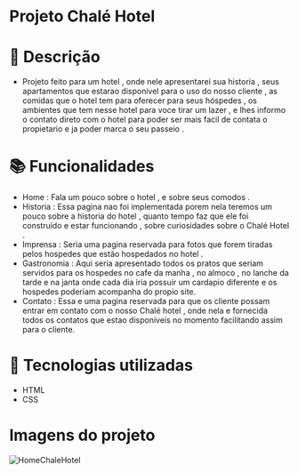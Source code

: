 # Projeto Chalé Hotel


#                       📝 Descrição
 * Projeto feito para um hotel , onde nele apresentarei sua historia , seus apartamentos que estarao disponivel para o uso do nosso cliente , as comidas que o hotel tem para oferecer para seus hóspedes , os ambientes que tem nesse hotel para voce tirar um lazer , e lhes informo o contato direto com o hotel para poder ser mais facil de contata o propietario e ja poder marca o seu passeio  .
 
#                       📚 Funcionalidades 
 * Home : Fala um pouco sobre o hotel , e sobre seus comodos .
 * Historia : Essa pagina nao foi implementada porem nela teremos um pouco sobre a historia do hotel , quanto tempo faz que ele foi construido e estar funcionando , sobre curiosidades sobre o Chalé Hotel .
 * Imprensa : Seria uma pagina reservada para fotos que forem tiradas pelos hospedes que estão hospedados no hotel .
 * Gastronomia : Aqui seria apresentado todos os pratos que seriam servidos para os hospedes no cafe da manha , no almoco , no lanche da tarde e na janta onde cada dia iria possuir um cardapio diferente e os hospedes poderiam acompanha do propio site.
 * Contato : Essa e uma pagina reservada para que os cliente possam entrar em contato com o nosso Chalé hotel , onde nela e fornecida todos os contatos que estao disponiveis no momento facilitando assim para o cliente.
#                       🔧 Tecnologias utilizadas
 * HTML
 * CSS
#                        Imagens do projeto
![HomeChaleHotel](https://user-images.githubusercontent.com/104235401/196947362-7509426d-efcf-48f5-bfb5-a571d06db35b.png)